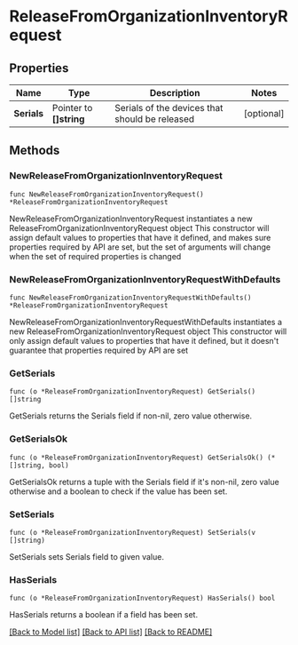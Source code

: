 # ReleaseFromOrganizationInventoryRequest

## Properties

Name | Type | Description | Notes
------------ | ------------- | ------------- | -------------
**Serials** | Pointer to **[]string** | Serials of the devices that should be released | [optional] 

## Methods

### NewReleaseFromOrganizationInventoryRequest

`func NewReleaseFromOrganizationInventoryRequest() *ReleaseFromOrganizationInventoryRequest`

NewReleaseFromOrganizationInventoryRequest instantiates a new ReleaseFromOrganizationInventoryRequest object
This constructor will assign default values to properties that have it defined,
and makes sure properties required by API are set, but the set of arguments
will change when the set of required properties is changed

### NewReleaseFromOrganizationInventoryRequestWithDefaults

`func NewReleaseFromOrganizationInventoryRequestWithDefaults() *ReleaseFromOrganizationInventoryRequest`

NewReleaseFromOrganizationInventoryRequestWithDefaults instantiates a new ReleaseFromOrganizationInventoryRequest object
This constructor will only assign default values to properties that have it defined,
but it doesn't guarantee that properties required by API are set

### GetSerials

`func (o *ReleaseFromOrganizationInventoryRequest) GetSerials() []string`

GetSerials returns the Serials field if non-nil, zero value otherwise.

### GetSerialsOk

`func (o *ReleaseFromOrganizationInventoryRequest) GetSerialsOk() (*[]string, bool)`

GetSerialsOk returns a tuple with the Serials field if it's non-nil, zero value otherwise
and a boolean to check if the value has been set.

### SetSerials

`func (o *ReleaseFromOrganizationInventoryRequest) SetSerials(v []string)`

SetSerials sets Serials field to given value.

### HasSerials

`func (o *ReleaseFromOrganizationInventoryRequest) HasSerials() bool`

HasSerials returns a boolean if a field has been set.


[[Back to Model list]](../README.md#documentation-for-models) [[Back to API list]](../README.md#documentation-for-api-endpoints) [[Back to README]](../README.md)


